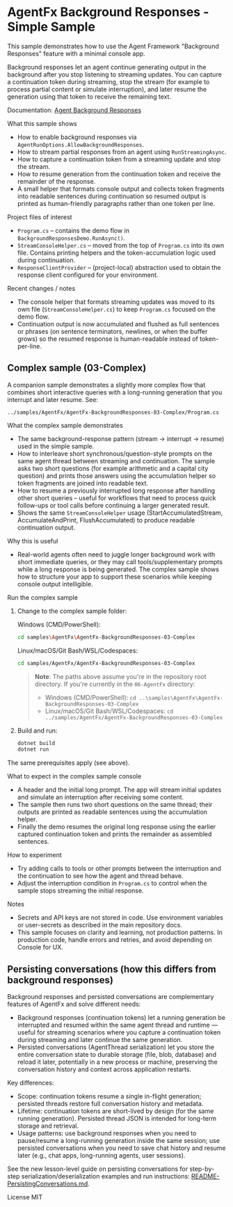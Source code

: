# AgentFx Background Responses - Simple Sample

This sample demonstrates how to use the Agent Framework "Background Responses" feature with a minimal console app.

Background responses let an agent continue generating output in the background after you stop listening to streaming updates. You can capture a continuation token during streaming, stop the stream (for example to process partial content or simulate interruption), and later resume the generation using that token to receive the remaining text.

Documentation: [Agent Background Responses](https://learn.microsoft.com/agent-framework/user-guide/agents/agent-background-responses)

What this sample shows

- How to enable background responses via `AgentRunOptions.AllowBackgroundResponses`.
- How to stream partial responses from an agent using `RunStreamingAsync`.
- How to capture a continuation token from a streaming update and stop the stream.
- How to resume generation from the continuation token and receive the remainder of the response.
- A small helper that formats console output and collects token fragments into readable sentences during continuation so resumed output is printed as human-friendly paragraphs rather than one token per line.

Project files of interest

- `Program.cs` – contains the demo flow in `BackgroundResponsesDemo.RunAsync()`.
- `StreamConsoleHelper.cs` – moved from the top of `Program.cs` into its own file. Contains printing helpers and the token-accumulation logic used during continuation.
- `ResponseClientProvider` – (project-local) abstraction used to obtain the response client configured for your environment.

Recent changes / notes

- The console helper that formats streaming updates was moved to its own file (`StreamConsoleHelper.cs`) to keep `Program.cs` focused on the demo flow.
- Continuation output is now accumulated and flushed as full sentences or phrases (on sentence terminators, newlines, or when the buffer grows) so the resumed response is human-readable instead of token-per-line.

## Complex sample (03-Complex)

A companion sample demonstrates a slightly more complex flow that combines short interactive queries with a long-running generation that you interrupt and later resume. See:

`../samples/AgentFx/AgentFx-BackgroundResponses-03-Complex/Program.cs`

What the complex sample demonstrates

- The same background-response pattern (stream → interrupt → resume) used in the simple sample.
- How to interleave short synchronous/question-style prompts on the same agent thread between streaming and continuation. The sample asks two short questions (for example arithmetic and a capital city question) and prints those answers using the accumulation helper so token fragments are joined into readable text.
- How to resume a previously interrupted long response after handling other short queries – useful for workflows that need to process quick follow-ups or tool calls before continuing a larger generated result.
- Shows the same `StreamConsoleHelper` usage (StartAccumulatedStream, AccumulateAndPrint, FlushAccumulated) to produce readable continuation output.

Why this is useful

- Real-world agents often need to juggle longer background work with short immediate queries, or they may call tools/supplementary prompts while a long response is being generated. The complex sample shows how to structure your app to support these scenarios while keeping console output intelligible.

Run the complex sample

1. Change to the complex sample folder:

   Windows (CMD/PowerShell):
   ```bash
   cd samples\AgentFx\AgentFx-BackgroundResponses-03-Complex
   ```
   
   Linux/macOS/Git Bash/WSL/Codespaces:
   ```bash
   cd samples/AgentFx/AgentFx-BackgroundResponses-03-Complex
   ```

   > **Note**: The paths above assume you're in the repository root directory. If you're currently in the `06-AgentFx` directory:
   > - Windows (CMD/PowerShell): `cd ..\samples\AgentFx\AgentFx-BackgroundResponses-03-Complex`
   > - Linux/macOS/Git Bash/WSL/Codespaces: `cd ../samples/AgentFx/AgentFx-BackgroundResponses-03-Complex`

2. Build and run:

   ```bash
   dotnet build
   dotnet run
   ```

The same prerequisites apply (see above).

What to expect in the complex sample console

- A header and the initial long prompt. The app will stream initial updates and simulate an interruption after receiving some content.
- The sample then runs two short questions on the same thread; their outputs are printed as readable sentences using the accumulation helper.
- Finally the demo resumes the original long response using the earlier captured continuation token and prints the remainder as assembled sentences.

How to experiment

- Try adding calls to tools or other prompts between the interruption and the continuation to see how the agent and thread behave.
- Adjust the interruption condition in `Program.cs` to control when the sample stops streaming the initial response.

Notes

- Secrets and API keys are not stored in code. Use environment variables or user-secrets as described in the main repository docs.
- This sample focuses on clarity and learning, not production patterns. In production code, handle errors and retries, and avoid depending on Console for UX.

## Persisting conversations (how this differs from background responses)

Background responses and persisted conversations are complementary features of AgentFx and solve different needs:

- Background responses (continuation tokens) let a running generation be interrupted and resumed within the same agent thread and runtime — useful for streaming scenarios where you capture a continuation token during streaming and later continue the same generation.
- Persisted conversations (AgentThread serialization) let you store the entire conversation state to durable storage (file, blob, database) and reload it later, potentially in a new process or machine, preserving the conversation history and context across application restarts.

Key differences:

- Scope: continuation tokens resume a single in-flight generation; persisted threads restore full conversation history and metadata.
- Lifetime: continuation tokens are short-lived by design (for the same running generation). Persisted thread JSON is intended for long-term storage and retrieval.
- Usage patterns: use background responses when you need to pause/resume a long-running generation inside the same session; use persisted conversations when you need to save chat history and resume later (e.g., chat apps, long-running agents, user sessions).

See the new lesson-level guide on persisting conversations for step-by-step serialization/deserialization examples and run instructions: [README-PersistingConversations.md](./README-PersistingConversations.md).

License
MIT
